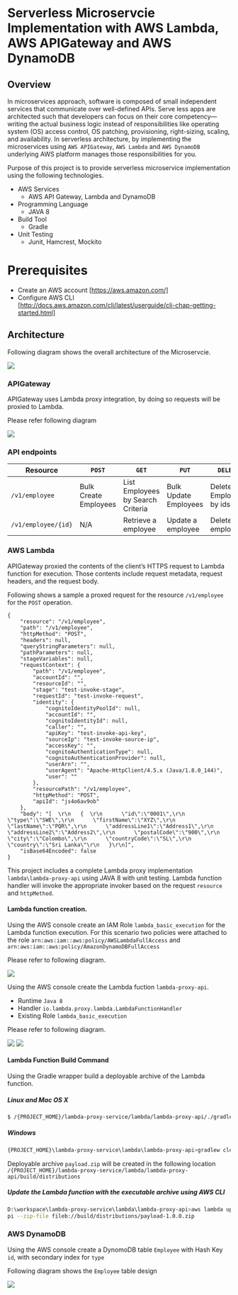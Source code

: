 # Serverless Microservcie Implementation with AWS Lambda, AWS APIGateway and AWS DynamoDB

## Overview

In microservices approach, software is composed of small independent services that communicate over well-defined APIs.
Serve less apps are architected such that developers can focus on their core competency—writing the actual business logic instead of responsibilities like operating system (OS) access control, OS patching, provisioning, right-sizing, scaling, and availability.
In serverless architecture, by implementing the microservices using `AWS APIGateway`, `AWS Lambda` and `AWS DynamoDB` underlying AWS platform manages those responsibilities for you.

Purpose of this project is to provide serverless microservice implementation using the following technologies. 

-  AWS Services 
    -  AWS API Gateway, Lambda and DynamoDB
- Programming Language 
    - JAVA 8 
- Build Tool 
    - Gradle
- Unit Testing 
    - Junit, Hamcrest, Mockito 

# Prerequisites
  - Create an AWS account [https://aws.amazon.com/]
  - Configure AWS CLI [http://docs.aws.amazon.com/cli/latest/userguide/cli-chap-getting-started.html]

## Architecture

Following diagram shows the overall architecture of the Microservcie.

![](https://github.com/muditha-silva/readme-images/blob/master/lambda-proxy-service.png)

### APIGateway 

APIGateway uses Lambda proxy integration, by doing so requests will be proxied to Lambda. 

Please refer following diagram  

![](https://github.com/muditha-silva/readme-images/blob/master/apiGW.png)

### API endpoints 

| Resource | `POST` | `GET` | `PUT` | `DELETE` |
| ------ |  ------ | ------ | ------ | ------ |
| `/v1/employee` | Bulk Create Employees | List Employees by Search Criteria | Bulk Update Employees | Delete Employees by ids | 
| `/v1/employee/{id}` | N/A | Retrieve a employee | Update a employee | Delete a employee

### AWS Lambda

APIGateway proxied the contents of the client’s HTTPS request to Lambda function for execution. Those contents include request metadata, request headers, and the request body. 

Following shows a sample a proxed request for the resource `/v1/employee` for the `POST` operation.

```
{
    "resource": "/v1/employee",
    "path": "/v1/employee",
    "httpMethod": "POST",
    "headers": null,
    "queryStringParameters": null,
    "pathParameters": null,
    "stageVariables": null,
    "requestContext": {
        "path": "/v1/employee",
        "accountId": "",
        "resourceId": "",
        "stage": "test-invoke-stage",
        "requestId": "test-invoke-request",
        "identity": {
            "cognitoIdentityPoolId": null,
            "accountId": "",
            "cognitoIdentityId": null,
            "caller": "",
            "apiKey": "test-invoke-api-key",
            "sourceIp": "test-invoke-source-ip",
            "accessKey": "",
            "cognitoAuthenticationType": null,
            "cognitoAuthenticationProvider": null,
            "userArn": "",
            "userAgent": "Apache-HttpClient/4.5.x (Java/1.8.0_144)",
            "user": ""
        },
        "resourcePath": "/v1/employee",
        "httpMethod": "POST",
        "apiId": "js4o6av9ob"
    },
    "body": "[  \r\n   {  \r\n      \"id\":\"0001\",\r\n      \"type\":\"SWE\",\r\n      \"firstName\":\"XYZ\",\r\n      \"lastName\":\"PQR\",\r\n      \"addressLine1\":\"Address1\",\r\n      \"addressLine2\":\"Address2\",\r\n      \"postalCode\":\"900\",\r\n      \"city\":\"Colombo\",\r\n      \"countryCode\":\"SL\",\r\n      \"country\":\"Sri Lanka\"\r\n   }\r\n]",
    "isBase64Encoded": false
}
```

This project includes a complete Lambda proxy implementation `lambda\lambda-proxy-api` using JAVA 8 with unit testing. 
Lambda function handler will invoke the appropriate invoker based on the request `resource` and `httpMethod`.

#### Lambda function creation.

Using the AWS console create an IAM Role `lambda_basic_execution` for the Lambda function execution. For this scenario two policies were attached to the role `arn:aws:iam::aws:policy/AWSLambdaFullAccess` and `arn:aws:iam::aws:policy/AmazonDynamoDBFullAccess`

Please refer to following diagram.

![](https://github.com/muditha-silva/readme-images/blob/master/role.png)

Using the AWS console create the Lambda fuction `lambda-proxy-api`. 

- Runtime `Java 8`
- Handler `io.lambda.proxy.lambda.LambdaFunctionHandler`
- Existing Role `lambda_basic_execution`

Please refer to following diagram.

![](https://github.com/muditha-silva/readme-images/blob/master/lambda1.png)
![](https://github.com/muditha-silva/readme-images/blob/master/lambda2.png)

#### Lambda Function Build Command 

Using the Gradle wrapper build a deployable archive of the Lambda function.

#####  Linux and Mac OS X
```sh
$ /{PROJECT_HOME}/lambda-proxy-service/lambda/lambda-proxy-api/./gradlew clean build -x test --refresh-dependencies
```

#####  Windows
```sh
{PROJECT_HOME}\lambda-proxy-service\lambda\lambda-proxy-api>gradlew clean build -x test --refresh-dependencies
```

Deployable archive `payload.zip` will be created in the following location `/{PROJECT_HOME}/lambda-proxy-service/lambda/lambda-proxy-api/build/distributions`

#####  Update the Lambda function with the executable archive using AWS CLI
```sh 
D:\workspace\lambda-proxy-service\lambda\lambda-proxy-api>aws lambda update-function-code --function-name lambda-proxy-a
pi --zip-file fileb://build/distributions/payload-1.0.0.zip
```

### AWS DynamoDB 

Using the AWS console create a DynomoDB table `Employee` with Hash Key `id`, with secondary index for `type`

Following diagram shows the `Employee` table design

![](https://github.com/muditha-silva/readme-images/blob/master/EmployeeTable.png)
